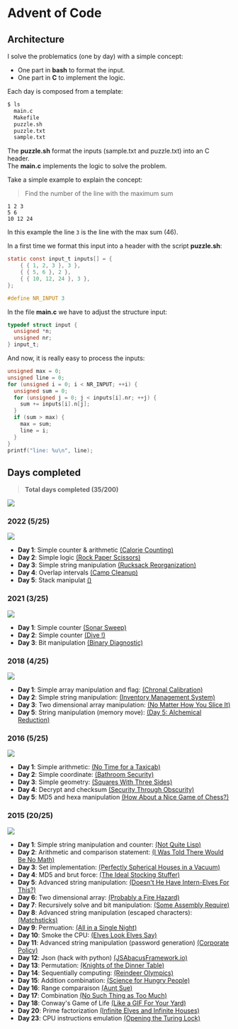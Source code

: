 # Advent of Code

## Architecture

I solve the problematics (one by day) with a simple concept:
  + One part in **bash** to format the input.
  + One part in **C** to implement the logic.

Each day is composed from a template:

``` bash
$ ls
  main.c
  Makefile
  puzzle.sh
  puzzle.txt
  sample.txt
```

The **puzzle.sh** format the inputs (sample.txt and puzzle.txt) into an C header.  
The **main.c** implements the logic to solve the problem.  

Take a simple example to explain the concept:

> Find the number of the line with the maximum sum

``` text
1 2 3
5 6
10 12 24
```

In this example the line ``3`` is the line with the max sum (46).

In a first time we format this input into a header with the script **puzzle.sh**:

``` c
static const input_t inputs[] = {
    { { 1, 2, 3 }, 3 },
    { { 5, 6 }, 2 },
    { { 10, 12, 24 }, 3 },
};

#define NR_INPUT 3
```

In the file **main.c** we have to adjust the structure input:

``` c
typedef struct input {
  unsigned *n;
  unsigned nr;
} input_t;
```

And now, it is really easy to process the inputs:

``` c
unsigned max = 0;
unsigned line = 0;
for (unsigned i = 0; i < NR_INPUT; ++i) {
  unsigned sum = 0;
  for (unsigned j = 0; j < inputs[i].nr; ++j) {
    sum += inputs[i].n[j];
  }
  if (sum > max) {
    max = sum;
    line = i;
  }
}
printf("line: %u\n", line);
```

## Days completed

> **Total days completed (35/200)**

![](https://geps.dev/progress/17)

### 2022 (5/25)

![](https://geps.dev/progress/20)

 + **Day 1**: Simple counter & arithmetic [(Calorie Counting)](https://adventofcode.com/2022/day/1)
 + **Day 2**: Simple logic [(Rock Paper Scissors)](https://adventofcode.com/2022/day/2)
 + **Day 3**: Simple string manipulation [(Rucksack Reorganization)](https://adventofcode.com/2022/day/3)
 + **Day 4**: Overlap intervals [(Camp Cleanup)](https://adventofcode.com/2022/day/4)
 + **Day 5**: Stack manipulat [()](https://adventofcode.com/2022/day/5)

### 2021 (3/25) 

![](https://geps.dev/progress/12)

 + **Day 1**: Simple counter [(Sonar Sweep)](https://adventofcode.com/2021/day/1)
 + **Day 2**: Simple counter [(Dive !)](https://adventofcode.com/2021/day/2)
 + **Day 3**: Bit manipulation [(Binary Diagnostic)](https://adventofcode.com/2021/day/3)

### 2018 (4/25)

![](https://geps.dev/progress/16)

 + **Day 1**: Simple array manipulation and flag: [(Chronal Calibration)](https://adventofcode.com/2018/day/1)
 + **Day 2**: Simple string manipulation: [(Inventory Management System)](https://adventofcode.com/2018/day/2)
 + **Day 3**: Two dimensional array manipulation: [(No Matter How You Slice It)](https://adventofcode.com/2018/day/3)
 + **Day 5**: String manipulation (memory move): [(Day 5: Alchemical Reduction)](https://adventofcode.com/2018/day/5)

### 2016 (5/25)

![](https://geps.dev/progress/20)

 + **Day 1**: Simple arithmetic: [(No Time for a Taxicab)](https://adventofcode.com/2016/day/1)
 + **Day 2**: Simple coordinate: [(Bathroom Security)](https://adventofcode.com/2016/day/2) 
 + **Day 3**: Simple geometry: [(Squares With Three Sides)](https://adventofcode.com/2016/day/3)
 + **Day 4**: Decrypt and checksum [(Security Through Obscurity)](https://adventofcode.com/2016/day/4) 
 + **Day 5**: MD5 and hexa manipulation [(How About a Nice Game of Chess?)](https://adventofcode.com/2016/day/5)

### 2015 (20/25)

![](https://geps.dev/progress/80)

 + **Day 1**: Simple string manipulation and counter: [(Not Quite Lisp)](https://adventofcode.com/2015/day/1)
 + **Day 2**: Arithmetic and comparison statement: [(I Was Told There Would Be No Math)](https://adventofcode.com/2015/day/2)
 + **Day 3**: Set implementation: [(Perfectly Spherical Houses in a Vacuum)](https://adventofcode.com/2015/day/3)
 + **Day 4**: MD5 and brut force: [(The Ideal Stocking Stuffer)](https://adventofcode.com/2015/day/4)
 + **Day 5**: Advanced string manipulation: [(Doesn't He Have Intern-Elves For This?)](https://adventofcode.com/2015/day/5)
 + **Day 6**: Two dimensional array: [(Probably a Fire Hazard)](https://adventofcode.com/2015/day/6)
 + **Day 7**: Recursively solve and bit manipulation: [(Some Assembly Require)](https://adventofcode.com/2015/day/7)
 + **Day 8**: Advanced string manipulation (escaped characters): [(Matchsticks)](https://adventofcode.com/2015/day/8)
 + **Day 9**: Permuation: [(All in a Single Night)](https://adventofcode.com/2015/day/9)
 + **Day 10**: Smoke the CPU: [(Elves Look Elves Say)](https://adventofcode.com/2015/day/10)
 + **Day 11**: Advanced string manipulation (password generation) [(Corporate Policy)](https://adventofcode.com/2015/day/11)
 + **Day 12**: Json (hack with python) [(JSAbacusFramework.io)](https://adventofcode.com/2015/day/12)
 + **Day 13**: Permutation: [(Knights of the Dinner Table)](https://adventofcode.com/2015/day/13)
 + **Day 14**: Sequentially computing: [(Reindeer Olympics)](https://adventofcode.com/2015/day/14)
 + **Day 15**: Addition combination: [(Science for Hungry People)](https://adventofcode.com/2015/day/15)
 + **Day 16**: Range comparaison [(Aunt Sue)](https://adventofcode.com/2015/day/16)
 + **Day 17**: Combination [(No Such Thing as Too Much)](https://adventofcode.com/2015/day/17)
 + **Day 18**: Conway's Game of Life [(Like a GIF For Your Yard)](https://adventofcode.com/2015/day/18)
 + **Day 20**: Prime factorization [(Infinite Elves and Infinite Houses)](https://adventofcode.com/2015/day/20)
 + **Day 23**: CPU instructions emulation [(Opening the Turing Lock)](https://adventofcode.com/2015/day/23)
